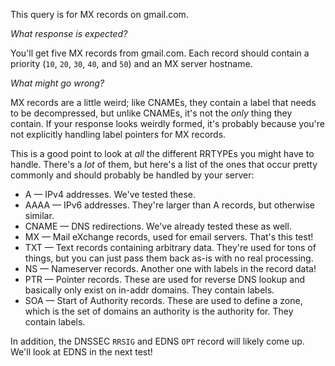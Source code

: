 This query is for MX records on gmail.com.

*What response is expected?*

You'll get five MX records from gmail.com. Each record should contain a priority
(`10`, `20`, `30`, `40`, and `50`) and an MX server hostname.

*What might go wrong?*

MX records are a little weird; like CNAMEs, they contain a label that needs to
be decompressed, but unlike CNAMEs, it's not the *only* thing they contain. If
your response looks weirdly formed, it's probably because you're not explicitly
handling label pointers for MX records.

This is a good point to look at *all* the different RRTYPEs you might have to
handle. There's a *lot* of them, but here's a list of the ones that occur pretty
commonly and should probably be handled by your server:

* A — IPv4 addresses. We've tested these.
* AAAA — IPv6 addresses. They're larger than A records, but otherwise similar.
* CNAME — DNS redirections. We've already tested these as well.
* MX — Mail eXchange records, used for email servers. That's this test!
* TXT — Text records containing arbitrary data. They're used for tons of things,
  but you can just pass them back as-is with no real processing.
* NS — Nameserver records. Another one with labels in the record data!
* PTR — Pointer records. These are used for reverse DNS lookup and basically
  only exist on in-addr domains. They contain labels.
* SOA — Start of Authority records. These are used to define a zone, which is
  the set of domains an authority is the authority for. They contain labels.

In addition, the DNSSEC `RRSIG` and EDNS `OPT` record will likely come up. We'll
look at EDNS in the next test!
